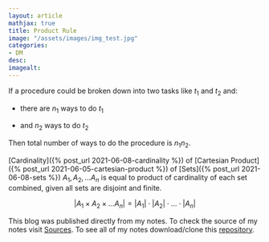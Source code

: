 ```yaml
---
layout: article
mathjax: true
title: Product Rule
image: "/assets/images/img_test.jpg"
categories:
- DM
desc:   
imagealt: 
---
```


If a procedure could be broken down into two tasks like $t_1$ and $t_2$ and:

































































































































































































































































































































































* there are $n_1$ ways to do $t_1$

































































































































































































































































































































































* and $n_2$ ways to do $t_2$

































































































































































































































































































































































Then total number of ways to do the procedure is $n_1 n_2$.


































































































































































































































































































































































[Cardinality]({% post_url 2021-06-08-cardinality %}) of [Cartesian Product]({% post_url 2021-06-05-cartesian-product %}) of [Sets]({% post_url 2021-06-08-sets %}) $A_1, A_2, \dots A_n$ is equal to product of cardinality of each set combined, given all sets are disjoint and finite.

































































































































































































































































































































































$$|A_1 \times A_2 \times \dots A_n| = |A_1| \cdot |A_2| \cdot \dots \cdot |A_n|$$


































































































































































































































































































































































This blog was published directly from my notes.
To check the source of my notes visit [Sources](sources.html).
To see all of my notes download/clone this [repository](https://github.com/bovem/CS).